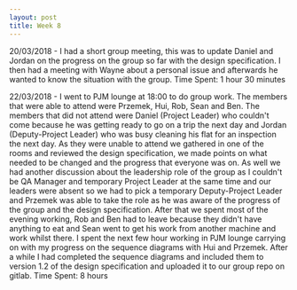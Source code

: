 ```yaml
---
layout: post
title: Week 8
---
```


20/03/2018 - I had a short group meeting, this was to update Daniel and Jordan on the progress on the group so far with the design specification. I then had a meeting with Wayne about a personal issue and afterwards he wanted to know the situation with the group. Time Spent: 1 hour 30 minutes 

22/03/2018 - I went to PJM lounge at 18:00 to do group work. The members that were able to attend were Przemek, Hui, Rob, Sean and Ben. The members that did not attend were Daniel (Project Leader) who couldn't come because he was getting ready to go on a trip the next day and Jordan (Deputy-Project Leader) who was busy cleaning his flat for an inspection the next day. As they were unable to attend we gathered in one of the rooms and reviewed the design specification, we made points on what needed to be changed and the progress that everyone was on. As well we had another discussion about the leadership role of the group as I couldn't be QA Manager and temporary Project Leader at the same time and our leaders were absent so we had to pick a temporary Deputy-Project Leader and Przemek was able to take the role as he was aware of the progress of the group and the design specification. After that we spent most of the evening working, Rob and Ben had to leave because they didn't have anything to eat and Sean went to get his work from another machine and work whilst there. I spent the next few hour working in PJM lounge carrying on with my progress on the sequence diagrams with Hui and Przemek. After a while I had completed the sequence diagrams and included them to version 1.2 of the design specification and uploaded it to our group repo on gitlab. Time Spent: 8 hours 
 
